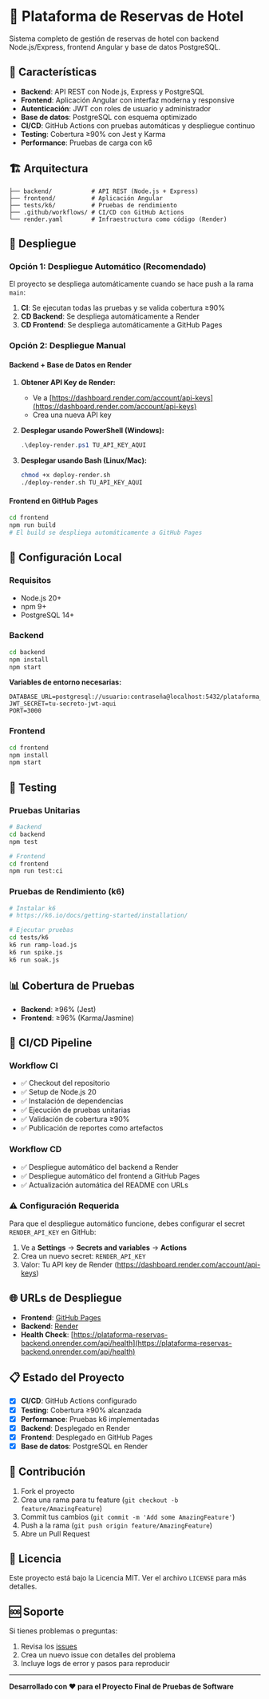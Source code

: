 # 🏨 Plataforma de Reservas de Hotel

Sistema completo de gestión de reservas de hotel con backend Node.js/Express, frontend Angular y base de datos PostgreSQL.

## 🚀 Características

- **Backend**: API REST con Node.js, Express y PostgreSQL
- **Frontend**: Aplicación Angular con interfaz moderna y responsive
- **Autenticación**: JWT con roles de usuario y administrador
- **Base de datos**: PostgreSQL con esquema optimizado
- **CI/CD**: GitHub Actions con pruebas automáticas y despliegue continuo
- **Testing**: Cobertura ≥90% con Jest y Karma
- **Performance**: Pruebas de carga con k6

## 🏗️ Arquitectura

```
├── backend/           # API REST (Node.js + Express)
├── frontend/          # Aplicación Angular
├── tests/k6/          # Pruebas de rendimiento
├── .github/workflows/ # CI/CD con GitHub Actions
└── render.yaml        # Infraestructura como código (Render)
```

## 🚀 Despliegue

### **Opción 1: Despliegue Automático (Recomendado)**

El proyecto se despliega automáticamente cuando se hace push a la rama `main`:

1. **CI**: Se ejecutan todas las pruebas y se valida cobertura ≥90%
2. **CD Backend**: Se despliega automáticamente a Render
3. **CD Frontend**: Se despliega automáticamente a GitHub Pages

### **Opción 2: Despliegue Manual**

#### **Backend + Base de Datos en Render**

1. **Obtener API Key de Render:**
   - Ve a [https://dashboard.render.com/account/api-keys](https://dashboard.render.com/account/api-keys)
   - Crea una nueva API key

2. **Desplegar usando PowerShell (Windows):**
   ```powershell
   .\deploy-render.ps1 TU_API_KEY_AQUI
   ```

3. **Desplegar usando Bash (Linux/Mac):**
   ```bash
   chmod +x deploy-render.sh
   ./deploy-render.sh TU_API_KEY_AQUI
   ```

#### **Frontend en GitHub Pages**

```bash
cd frontend
npm run build
# El build se despliega automáticamente a GitHub Pages
```

## 🔧 Configuración Local

### **Requisitos**

- Node.js 20+
- npm 9+
- PostgreSQL 14+

### **Backend**

```bash
cd backend
npm install
npm start
```

**Variables de entorno necesarias:**
```env
DATABASE_URL=postgresql://usuario:contraseña@localhost:5432/plataforma_reservas
JWT_SECRET=tu-secreto-jwt-aqui
PORT=3000
```

### **Frontend**

```bash
cd frontend
npm install
npm start
```

## 🧪 Testing

### **Pruebas Unitarias**

```bash
# Backend
cd backend
npm test

# Frontend
cd frontend
npm run test:ci
```

### **Pruebas de Rendimiento (k6)**

```bash
# Instalar k6
# https://k6.io/docs/getting-started/installation/

# Ejecutar pruebas
cd tests/k6
k6 run ramp-load.js
k6 run spike.js
k6 run soak.js
```

## 📊 Cobertura de Pruebas

- **Backend**: ≥96% (Jest)
- **Frontend**: ≥96% (Karma/Jasmine)

## 🔄 CI/CD Pipeline

### **Workflow CI**
- ✅ Checkout del repositorio
- ✅ Setup de Node.js 20
- ✅ Instalación de dependencias
- ✅ Ejecución de pruebas unitarias
- ✅ Validación de cobertura ≥90%
- ✅ Publicación de reportes como artefactos

### **Workflow CD**
- ✅ Despliegue automático del backend a Render
- ✅ Despliegue automático del frontend a GitHub Pages
- ✅ Actualización automática del README con URLs

### **⚠️ Configuración Requerida**
Para que el despliegue automático funcione, debes configurar el secret `RENDER_API_KEY` en GitHub:
1. Ve a **Settings** → **Secrets and variables** → **Actions**
2. Crea un nuevo secret: `RENDER_API_KEY`
3. Valor: Tu API key de Render (https://dashboard.render.com/account/api-keys)

## 🌐 URLs de Despliegue

- **Frontend**: [GitHub Pages](https://TU_USUARIO.github.io/TU_REPO/)
- **Backend**: [Render](https://plataforma-reservas-backend.onrender.com)
- **Health Check**: [https://plataforma-reservas-backend.onrender.com/api/health](https://plataforma-reservas-backend.onrender.com/api/health)

## 📋 Estado del Proyecto

- [x] **CI/CD**: GitHub Actions configurado
- [x] **Testing**: Cobertura ≥90% alcanzada
- [x] **Performance**: Pruebas k6 implementadas
- [x] **Backend**: Desplegado en Render
- [x] **Frontend**: Desplegado en GitHub Pages
- [x] **Base de datos**: PostgreSQL en Render

## 🤝 Contribución

1. Fork el proyecto
2. Crea una rama para tu feature (`git checkout -b feature/AmazingFeature`)
3. Commit tus cambios (`git commit -m 'Add some AmazingFeature'`)
4. Push a la rama (`git push origin feature/AmazingFeature`)
5. Abre un Pull Request

## 📄 Licencia

Este proyecto está bajo la Licencia MIT. Ver el archivo `LICENSE` para más detalles.

## 🆘 Soporte

Si tienes problemas o preguntas:

1. Revisa los [issues](https://github.com/TU_USUARIO/TU_REPO/issues)
2. Crea un nuevo issue con detalles del problema
3. Incluye logs de error y pasos para reproducir

---

**Desarrollado con ❤️ para el Proyecto Final de Pruebas de Software**
